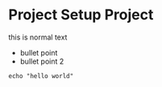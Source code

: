 # Project Setup Project

this is normal text
- bullet point
- bullet point 2

```
echo "hello world"
```
